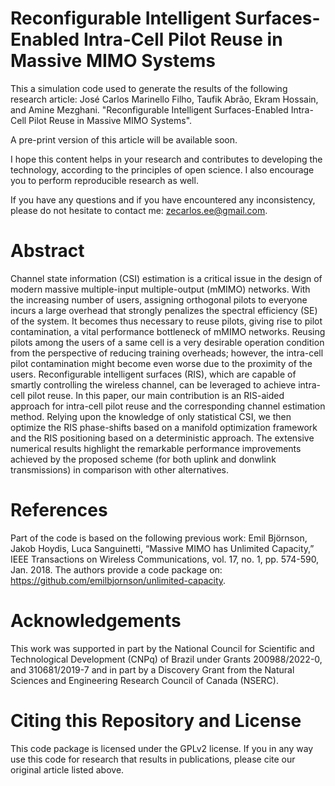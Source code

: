 # Reconfigurable Intelligent Surfaces-Enabled Intra-Cell Pilot Reuse in Massive MIMO Systems

This a simulation code used to generate the results of the following research article:
José Carlos Marinello Filho, Taufik Abrão, Ekram Hossain, and Amine Mezghani. "Reconfigurable Intelligent Surfaces-Enabled Intra-Cell Pilot Reuse in Massive MIMO Systems".

A pre-print version of this article will be available soon.

I hope this content helps in your research and contributes to developing the technology, according to the principles of open science. I also encourage you to perform reproducible research as well.

If you have any questions and if you have encountered any inconsistency, please do not hesitate to contact me: zecarlos.ee@gmail.com.


# Abstract
Channel state information (CSI) estimation is a critical issue in the design of modern massive 
multiple-input multiple-output (mMIMO) networks. With the increasing number of users, assigning 
orthogonal pilots to everyone incurs a large overhead that strongly penalizes the spectral 
efficiency (SE) of the system. It becomes thus necessary to reuse pilots, giving rise to pilot 
contamination, a vital performance bottleneck of mMIMO networks. Reusing pilots among the users 
of a same cell is a very desirable operation condition from the perspective of reducing training 
overheads; however, the intra-cell pilot contamination might become even worse due to the proximity 
of the users. Reconfigurable intelligent surfaces (RIS), which are capable of smartly controlling 
the wireless channel, can be leveraged to achieve intra-cell pilot reuse. In this paper, our main 
contribution is an RIS-aided approach for intra-cell pilot reuse and the corresponding channel 
estimation method. Relying upon the knowledge of only statistical CSI, we then optimize the RIS 
phase-shifts based on a manifold optimization framework and the RIS positioning based on a 
deterministic approach. The extensive numerical results highlight the remarkable performance 
improvements achieved by the proposed scheme (for both uplink and donwlink transmissions) in 
comparison with other alternatives.

# References

Part of the code is based on the following previous work:
Emil Björnson, Jakob Hoydis, Luca Sanguinetti, “Massive MIMO has Unlimited Capacity,” IEEE Transactions on Wireless Communications, vol. 17, no. 1, pp. 574-590, Jan. 2018.
The authors provide a code package on: https://github.com/emilbjornson/unlimited-capacity.

# Acknowledgements

This work was supported in part by the National Council for Scientific and Technological Development (CNPq) of Brazil under Grants 200988/2022-0, and 310681/2019-7 and in part by a Discovery Grant from the Natural Sciences and Engineering Research Council of Canada (NSERC).

# Citing this Repository and License

This code package is licensed under the GPLv2 license. If you in any way use this code for research that results in publications, please cite our original article listed above.
